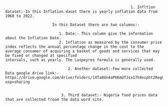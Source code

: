                                                             1. Infltion dataset:-In this Inflation daset there is yearly inflation data from 1960 to 2022.
                         
                         In this Dataset there are two columns:-

                            1. Date:- This column give the information about the Inflation Date.
                            2. Inflation as measured by the consumer price index reflects the annual percentage change in the cost to the                                     average consumer of acquiring a basket of goods and services that may be fixed or changed at specified                                     intervals, such as yearly. The Laspeyres formula is generally used.
                            
                                2. Another dataset:-Few more collected Data google drive link:-                            https://drive.google.com/drive/folders/14Ta8Un4aP6KmUTJsx17h4nzpht2Reg8-?usp=sharing


                             3. Third dataset:- Nigeria food prices data that are collected froom the data word site.